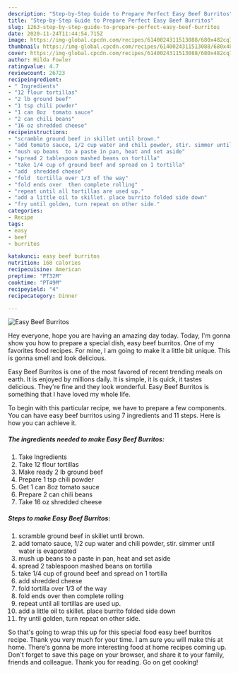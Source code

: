 ```yaml
---
description: "Step-by-Step Guide to Prepare Perfect Easy Beef Burritos"
title: "Step-by-Step Guide to Prepare Perfect Easy Beef Burritos"
slug: 1263-step-by-step-guide-to-prepare-perfect-easy-beef-burritos
date: 2020-11-24T11:44:54.715Z
image: https://img-global.cpcdn.com/recipes/6140024311513088/680x482cq70/easy-beef-burritos-recipe-main-photo.jpg
thumbnail: https://img-global.cpcdn.com/recipes/6140024311513088/680x482cq70/easy-beef-burritos-recipe-main-photo.jpg
cover: https://img-global.cpcdn.com/recipes/6140024311513088/680x482cq70/easy-beef-burritos-recipe-main-photo.jpg
author: Hilda Fowler
ratingvalue: 4.7
reviewcount: 26723
recipeingredient:
- " Ingredients"
- "12 flour tortillas"
- "2 lb ground beef"
- "1 tsp chili powder"
- "1 can 8oz  tomato sauce"
- "2 can chili beans"
- "16 oz shredded cheese"
recipeinstructions:
- "scramble ground beef in skillet until brown."
- "add tomato sauce, 1/2 cup water and chili powder, stir. simmer until water is evaporated"
- "mush up beans  to a paste in pan, heat and set aside"
- "spread 2 tablespoon mashed beans on tortilla"
- "take 1/4 cup of ground beef and spread on 1 tortilla"
- "add  shredded cheese"
- "fold  tortilla over 1/3 of the way"
- "fold ends over  then complete rolling"
- "repeat until all tortillas are used up."
- "add a little oil to skillet. place burrito folded side down"
- "fry until golden, turn repeat on other side."
categories:
- Recipe
tags:
- easy
- beef
- burritos

katakunci: easy beef burritos 
nutrition: 168 calories
recipecuisine: American
preptime: "PT32M"
cooktime: "PT49M"
recipeyield: "4"
recipecategory: Dinner

---
```



![Easy Beef Burritos](https://img-global.cpcdn.com/recipes/6140024311513088/680x482cq70/easy-beef-burritos-recipe-main-photo.jpg)

Hey everyone, hope you are having an amazing day today. Today, I'm gonna show you how to prepare a special dish, easy beef burritos. One of my favorites food recipes. For mine, I am going to make it a little bit unique. This is gonna smell and look delicious.



Easy Beef Burritos is one of the most favored of recent trending meals on earth. It is enjoyed by millions daily. It is simple, it is quick, it tastes delicious. They're fine and they look wonderful. Easy Beef Burritos is something that I have loved my whole life.


To begin with this particular recipe, we have to prepare a few components. You can have easy beef burritos using 7 ingredients and 11 steps. Here is how you can achieve it.

<!--inarticleads1-->

##### The ingredients needed to make Easy Beef Burritos:

1. Take  Ingredients
1. Take 12 flour tortillas
1. Make ready 2 lb ground beef
1. Prepare 1 tsp chili powder
1. Get 1 can 8oz  tomato sauce
1. Prepare 2 can chili beans
1. Take 16 oz shredded cheese




<!--inarticleads2-->

##### Steps to make Easy Beef Burritos:

1. scramble ground beef in skillet until brown.
1. add tomato sauce, 1/2 cup water and chili powder, stir. simmer until water is evaporated
1. mush up beans  to a paste in pan, heat and set aside
1. spread 2 tablespoon mashed beans on tortilla
1. take 1/4 cup of ground beef and spread on 1 tortilla
1. add  shredded cheese
1. fold  tortilla over 1/3 of the way
1. fold ends over  then complete rolling
1. repeat until all tortillas are used up.
1. add a little oil to skillet. place burrito folded side down
1. fry until golden, turn repeat on other side.




So that's going to wrap this up for this special food easy beef burritos recipe. Thank you very much for your time. I am sure you will make this at home. There's gonna be more interesting food at home recipes coming up. Don't forget to save this page on your browser, and share it to your family, friends and colleague. Thank you for reading. Go on get cooking!

